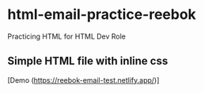 # html-email-practice-reebok
Practicing HTML for HTML Dev Role


## Simple HTML file with inline css


[Demo (https://reebok-email-test.netlify.app/)]
